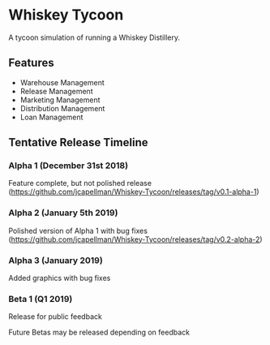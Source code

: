 # Whiskey Tycoon
A tycoon simulation of running a Whiskey Distillery.

## Features
* Warehouse Management
* Release Management
* Marketing Management
* Distribution Management
* Loan Management

## Tentative Release Timeline

### Alpha 1 (December 31st 2018)
Feature complete, but not polished release (https://github.com/jcapellman/Whiskey-Tycoon/releases/tag/v0.1-alpha-1)

### Alpha 2 (January 5th 2019)
Polished version of Alpha 1 with bug fixes (https://github.com/jcapellman/Whiskey-Tycoon/releases/tag/v0.2-alpha-2)

### Alpha 3 (January 2019)
Added graphics with bug fixes

### Beta 1 (Q1 2019)
Release for public feedback

Future Betas may be released depending on feedback
